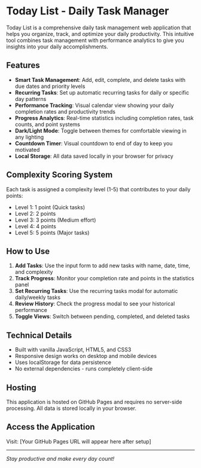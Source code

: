 # Today List - Daily Task Manager

Today List is a comprehensive daily task management web application that helps you organize, track, and optimize your daily productivity. This intuitive tool combines task management with performance analytics to give you insights into your daily accomplishments.

## Features

- **Smart Task Management**: Add, edit, complete, and delete tasks with due dates and priority levels
- **Recurring Tasks**: Set up automatic recurring tasks for daily or specific day patterns
- **Performance Tracking**: Visual calendar view showing your daily completion rates and productivity trends
- **Progress Analytics**: Real-time statistics including completion rates, task counts, and point systems
- **Dark/Light Mode**: Toggle between themes for comfortable viewing in any lighting
- **Countdown Timer**: Visual countdown to end of day to keep you motivated
- **Local Storage**: All data saved locally in your browser for privacy

## Complexity Scoring System

Each task is assigned a complexity level (1-5) that contributes to your daily points:
- Level 1: 1 point (Quick tasks)
- Level 2: 2 points
- Level 3: 3 points (Medium effort)
- Level 4: 4 points
- Level 5: 5 points (Major tasks)

## How to Use

1. **Add Tasks**: Use the input form to add new tasks with name, date, time, and complexity
2. **Track Progress**: Monitor your completion rate and points in the statistics panel
3. **Set Recurring Tasks**: Use the recurring tasks modal for automatic daily/weekly tasks
4. **Review History**: Check the progress modal to see your historical performance
5. **Toggle Views**: Switch between pending, completed, and deleted tasks

## Technical Details

- Built with vanilla JavaScript, HTML5, and CSS3
- Responsive design works on desktop and mobile devices
- Uses localStorage for data persistence
- No external dependencies - runs completely client-side

## Hosting

This application is hosted on GitHub Pages and requires no server-side processing. All data is stored locally in your browser.

## Access the Application

Visit: [Your GitHub Pages URL will appear here after setup]

---

*Stay productive and make every day count!*

